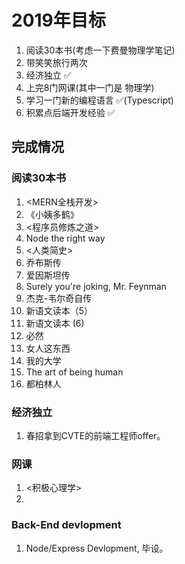 # 2019年目标

1. 阅读30本书(考虑一下费曼物理学笔记)
2. 带笑笑旅行两次
3. 经济独立     ✅
4. 上完8门网课(其中一门是 物理学)
5. 学习一门新的编程语言  ✅(Typescript)
6. 积累点后端开发经验   ✅

## 完成情况

### 阅读30本书

1. <MERN全栈开发>
2. 《小姨多鹤》
3. <程序员修炼之道>
4. Node the right way
5. <人类简史>
6. 乔布斯传
7. 爱因斯坦传
8. Surely you're joking, Mr. Feynman
9. 杰克-韦尔奇自传
10. 新语文读本（5）
11. 新语文读本 (6)
12. 必然
13. 女人这东西
14. 我的大学
15. The art of being human
16. 都柏林人

### 经济独立

1. 春招拿到CVTE的前端工程师offer。

### 网课

1. <积极心理学>
2. <Learn how to learn>

### Back-End devlopment

1. Node/Express Devlopment, 毕设。